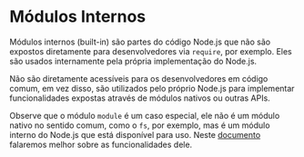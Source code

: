 # Módulos Internos

Módulos internos (built-in) são partes do código Node.js que não são expostos diretamente para desenvolvedores via `require`, por exemplo. Eles são usados internamente pela própria implementação do Node.js.

Não são diretamente acessíveis para os desenvolvedores em código comum, em vez disso, são utilizados pelo próprio Node.js para implementar funcionalidades expostas através de módulos nativos ou outras APIs.

Observe que o módulo `module` é um caso especial, ele não é um módulo nativo no sentido comum, como o `fs`, por exemplo, mas é um módulo interno do Node.js que está disponível para uso. Neste [documento](./module.md) falaremos melhor sobre as funcionalidades dele.